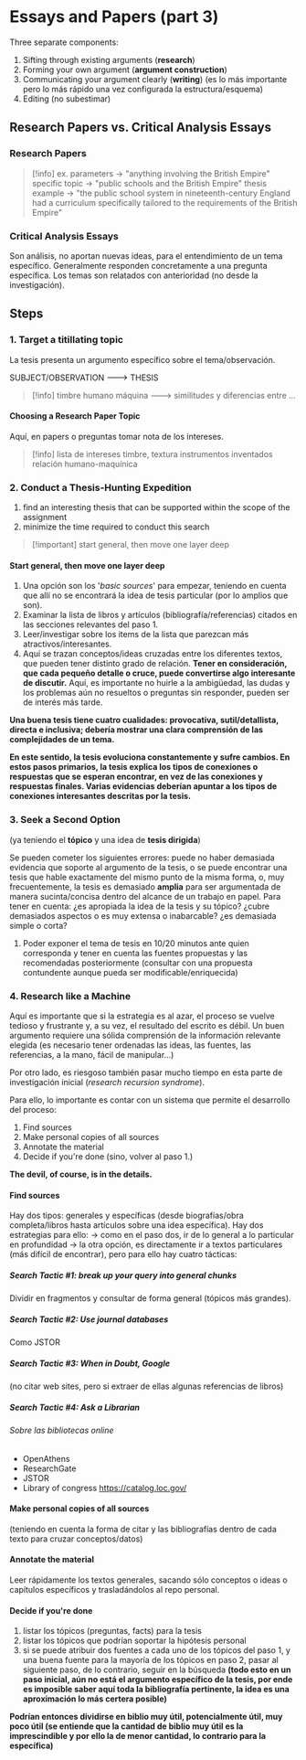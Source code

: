 # Essays and Papers (part 3)
Three separate components:
1. Sifting through existing arguments (**research**)
2. Forming your own argument (**argument construction**)
3. Communicating your argument clearly (**writing**) (es lo más importante pero lo más rápido una vez configurada la estructura/esquema)
4. Editing (no subestimar)

## Research Papers vs. Critical Analysis Essays

### Research Papers

> [!info] ex. 
parameters -> "anything involving the British Empire"
specific topic -> "public schools and the British Empire"
thesis example -> "the public school system in nineteenth-century England had a curriculum specifically tailored to the requirements of the British Empire"

### Critical Analysis Essays

Son análisis, no aportan nuevas ideas, para el entendimiento de un tema específico. Generalmente responden concretamente a una pregunta específica. Los temas son relatados con anterioridad (no desde la investigación).

## Steps
### 1. Target a titillating topic
La tesis presenta un argumento específico sobre el tema/observación.

SUBJECT/OBSERVATION ---> THESIS

> [!info] timbre humano máquina ---> similitudes y diferencias entre ...

#### Choosing a Research Paper Topic
Aquí, en papers o preguntas tomar nota de los intereses.
> [!info] lista de intereses
> timbre, textura
> instrumentos inventados
> relación humano-maquínica

### 2. Conduct a Thesis-Hunting Expedition
1. find an interesting thesis that can be supported within the scope of the assignment
2. minimize the time required to conduct this search

> [!important] start general, then move one layer deep
#### Start general, then move one layer deep
1. Una opción son los '*basic sources*' para empezar, teniendo en cuenta que allí no se encontrará la idea de tesis particular (por lo amplios que son).
2. Examinar la lista de libros y artículos (bibliografía/referencias) citados en las secciones relevantes del paso 1.
3. Leer/investigar sobre los items de la lista que parezcan más atractivos/interesantes.
4. Aquí se trazan conceptos/ideas cruzadas entre los diferentes textos, que pueden tener distinto grado de relación. **Tener en consideración, que cada pequeño detalle o cruce, puede convertirse algo interesante de discutir.** Aquí, es importante no huirle a la ambigüedad, las dudas y los problemas aún no resueltos o preguntas sin responder, pueden ser de interés más tarde.

**Una buena tesis tiene cuatro cualidades: provocativa, sutil/detallista, directa e inclusiva; debería mostrar una clara comprensión de las complejidades de un tema.**

**En este sentido, la tesis evoluciona constantemente y sufre cambios. En estos pasos primarios, la tesis explica los tipos de conexiones o respuestas que se esperan encontrar, en vez de las conexiones y respuestas finales. Varias evidencias deberían apuntar a los tipos de conexiones interesantes descritas por la tesis.**
### 3. Seek a Second Option
(ya teniendo el **tópico** y una idea de **tesis dirigida**)

Se pueden cometer los siguientes errores: puede no haber demasiada evidencia que soporte al argumento de la tesis, o se puede encontrar una tesis que hable exactamente del mismo punto de la misma forma, o, muy frecuentemente, la tesis es demasiado **amplia** para ser argumentada de manera sucinta/concisa dentro del alcance de un trabajo en papel. Para tener en cuenta: ¿es apropiada la idea de la tesis y su tópico? ¿cubre demasiados aspectos o es muy extensa o inabarcable? ¿es demasiada simple o corta?

1. Poder exponer el tema de tesis en 10/20 minutos ante quien corresponda y tener en cuenta las fuentes propuestas y las recomendadas posteriormente (consultar con una propuesta contundente aunque pueda ser modificable/enriquecida)
### 4. Research like a Machine

Aquí es importante que si la estrategia es al azar, el proceso se vuelve tedioso y frustrante y, a su vez, el resultado del escrito es débil. Un buen argumento requiere una sólida comprensión de la información relevante elegida (es necesario tener ordenadas las ideas, las fuentes, las referencias, a la mano, fácil de manipular...)

Por otro lado, es riesgoso también pasar mucho tiempo en esta parte de investigación inicial (*research recursion syndrome*).

Para ello, lo importante es contar con un sistema que permite el desarrollo del proceso:
1. Find sources
2. Make personal copies of all sources
3. Annotate the material
4. Decide if you're done (sino, volver al paso 1.)

**The devil, of course, is in the details.**

#### Find sources
Hay dos tipos: generales y específicas (desde biografías/obra completa/libros hasta artículos sobre una idea específica). Hay dos estrategias para ello:
-> como en el paso dos, ir de lo general a lo particular en profundidad
-> la otra opción, es directamente ir a textos particulares (más difícil de encontrar), pero para ello hay cuatro tácticas:
##### Search Tactic #1: break up your query into general chunks
Dividir en fragmentos y consultar de forma general (tópicos más grandes).
##### Search Tactic #2: Use journal databases
Como JSTOR
##### Search Tactic #3: When in Doubt, Google
(no citar web sites, pero si extraer de ellas algunas referencias de libros)
##### Search Tactic #4: Ask a Librarian

###### Sobre las bibliotecas online
- OpenAthens
- ResearchGate
- JSTOR
- Library of congress https://catalog.loc.gov/

#### Make personal copies of all sources
(teniendo en cuenta la forma de citar y las bibliografías dentro de cada texto para cruzar conceptos/datos)
#### Annotate the material
Leer rápidamente los textos generales, sacando sólo conceptos o ideas o capítulos específicos y trasladándolos al repo personal.
#### Decide if you're done
1. listar los tópicos (preguntas, facts) para la tesis
2. listar los tópicos que podrían soportar la hipótesis personal 
3. si se puede atribuir dos fuentes a cada uno de los tópicos del paso 1, y una buena fuente para la mayoría de los tópicos en paso 2, pasar al siguiente paso, de lo contrario, seguir en la búsqueda
**(todo esto en un paso inicial, aún no está el argumento específico de la tesis, por ende es imposible saber aquí toda la bibliografía pertinente, la idea es una aproximación lo más certera posible)**

**Podrían entonces dividirse en biblio muy útil, potencialmente útil, muy poco útil (se entiende que la cantidad de biblio muy útil es la imprescindible y por ello la de menor cantidad, lo contrario para la específica)**


